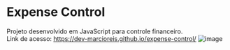 # Expense Control
Projeto desenvolvido em JavaScript para controle financeiro.<br>
Link de acesso: https://dev-marcioreis.github.io/expense-control/
![image](https://user-images.githubusercontent.com/122680054/212544736-f8ec11f3-2dce-4d14-b201-309967698605.png)

